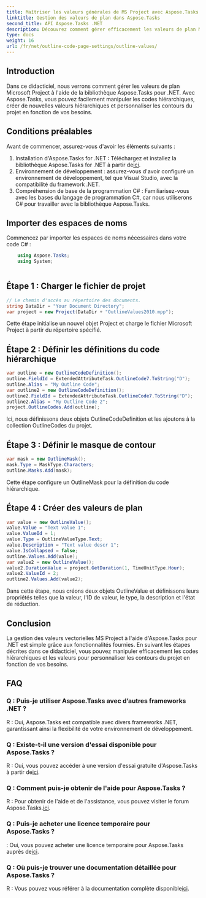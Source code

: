 ```yaml
---
title: Maîtriser les valeurs générales de MS Project avec Aspose.Tasks
linktitle: Gestion des valeurs de plan dans Aspose.Tasks
second_title: API Aspose.Tasks .NET
description: Découvrez comment gérer efficacement les valeurs de plan MS Project à l'aide d'Aspose.Tasks pour .NET. Personnalisez facilement les grandes lignes du projet.
type: docs
weight: 16
url: /fr/net/outline-code-page-settings/outline-values/
---
```

## Introduction
Dans ce didacticiel, nous verrons comment gérer les valeurs de plan Microsoft Project à l'aide de la bibliothèque Aspose.Tasks pour .NET. Avec Aspose.Tasks, vous pouvez facilement manipuler les codes hiérarchiques, créer de nouvelles valeurs hiérarchiques et personnaliser les contours du projet en fonction de vos besoins.
## Conditions préalables
Avant de commencer, assurez-vous d'avoir les éléments suivants :
1.  Installation d'Aspose.Tasks for .NET : Téléchargez et installez la bibliothèque Aspose.Tasks for .NET à partir de[ici](https://releases.aspose.com/tasks/net/).
2. Environnement de développement : assurez-vous d'avoir configuré un environnement de développement, tel que Visual Studio, avec la compatibilité du framework .NET.
3. Compréhension de base de la programmation C# : Familiarisez-vous avec les bases du langage de programmation C#, car nous utiliserons C# pour travailler avec la bibliothèque Aspose.Tasks.

## Importer des espaces de noms
Commencez par importer les espaces de noms nécessaires dans votre code C# :
```csharp
    using Aspose.Tasks;
    using System;
    
```
## Étape 1 : Charger le fichier de projet
```csharp
// Le chemin d'accès au répertoire des documents.
string DataDir = "Your Document Directory";
var project = new Project(DataDir + "OutlineValues2010.mpp");
```
Cette étape initialise un nouvel objet Project et charge le fichier Microsoft Project à partir du répertoire spécifié.
## Étape 2 : Définir les définitions du code hiérarchique
```csharp
var outline = new OutlineCodeDefinition();
outline.FieldId = ExtendedAttributeTask.OutlineCode7.ToString("D");
outline.Alias = "My Outline Code";
var outline2 = new OutlineCodeDefinition();
outline2.FieldId = ExtendedAttributeTask.OutlineCode7.ToString("D");
outline2.Alias = "My Outline Code 2";
project.OutlineCodes.Add(outline);
```
Ici, nous définissons deux objets OutlineCodeDefinition et les ajoutons à la collection OutlineCodes du projet.
## Étape 3 : Définir le masque de contour
```csharp
var mask = new OutlineMask();
mask.Type = MaskType.Characters;
outline.Masks.Add(mask);
```
Cette étape configure un OutlineMask pour la définition du code hiérarchique.
## Étape 4 : Créer des valeurs de plan
```csharp
var value = new OutlineValue();
value.Value = "Text value 1";
value.ValueId = 1;
value.Type = OutlineValueType.Text;
value.Description = "Text value descr 1";
value.IsCollapsed = false;
outline.Values.Add(value);
var value2 = new OutlineValue();
value2.DurationValue = project.GetDuration(1, TimeUnitType.Hour);
value2.ValueId = 2;
outline2.Values.Add(value2);
```
Dans cette étape, nous créons deux objets OutlineValue et définissons leurs propriétés telles que la valeur, l'ID de valeur, le type, la description et l'état de réduction.

## Conclusion
La gestion des valeurs vectorielles MS Project à l'aide d'Aspose.Tasks pour .NET est simple grâce aux fonctionnalités fournies. En suivant les étapes décrites dans ce didacticiel, vous pouvez manipuler efficacement les codes hiérarchiques et les valeurs pour personnaliser les contours du projet en fonction de vos besoins.
## FAQ
### Q : Puis-je utiliser Aspose.Tasks avec d’autres frameworks .NET ?
R : Oui, Aspose.Tasks est compatible avec divers frameworks .NET, garantissant ainsi la flexibilité de votre environnement de développement.
### Q : Existe-t-il une version d'essai disponible pour Aspose.Tasks ?
 R : Oui, vous pouvez accéder à une version d'essai gratuite d'Aspose.Tasks à partir de[ici](https://releases.aspose.com/).
### Q : Comment puis-je obtenir de l'aide pour Aspose.Tasks ?
 R : Pour obtenir de l'aide et de l'assistance, vous pouvez visiter le forum Aspose.Tasks.[ici](https://forum.aspose.com/c/tasks/15).
### Q : Puis-je acheter une licence temporaire pour Aspose.Tasks ?
 : Oui, vous pouvez acheter une licence temporaire pour Aspose.Tasks auprès de[ici](https://purchase.aspose.com/temporary-license/).
### Q : Où puis-je trouver une documentation détaillée pour Aspose.Tasks ?
 R : Vous pouvez vous référer à la documentation complète disponible[ici](https://reference.aspose.com/tasks/net/).